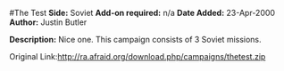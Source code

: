 #The Test
**Side:** Soviet
**Add-on required:** n/a
**Date Added:** 23-Apr-2000
**Author:** Justin Butler

**Description:** Nice one. This campaign consists of 3 Soviet missions.

Original Link:http://ra.afraid.org/download.php/campaigns/thetest.zip

